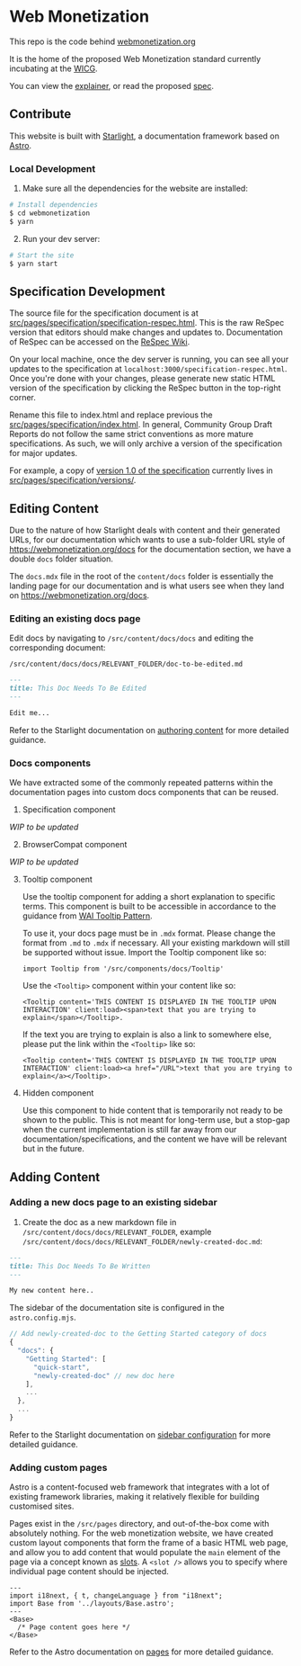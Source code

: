 # Web Monetization

This repo is the code behind [webmonetization.org](https://webmonetization.org)

It is the home of the proposed Web Monetization standard currently incubating at the [WICG](https://wicg.org).

You can view the [explainer](https://webmonetization.org/docs/explainer), or read
the proposed [spec](https://webmonetization.org/specification).

## Contribute

This website is built with [Starlight](https://starlight.astro.build/), a documentation framework based on [Astro](https://astro.build/).

### Local Development

1. Make sure all the dependencies for the website are installed:

```sh
# Install dependencies
$ cd webmonetization
$ yarn
```

2. Run your dev server:

```sh
# Start the site
$ yarn start
```

## Specification Development

The source file for the specification document is at [src/pages/specification/specification-respec.html](https://github.com/WICG/webmonetization/tree/main/src/pages/specification/specification-respec.html). This is the raw ReSpec version that editors should make changes and updates to. Documentation of ReSpec can be accessed on the [ReSpec Wiki](https://github.com/w3c/respec/wiki/).

On your local machine, once the dev server is running, you can see all your updates to the specification at `localhost:3000/specification-respec.html`. Once you're done with your changes, please generate new static HTML version of the specification by clicking the ReSpec button in the top-right corner.

Rename this file to index.html and replace previous the [src/pages/specification/index.html](https://github.com/WICG/webmonetization/tree/main/src/pages/specification/index.html). In general, Community Group Draft Reports do not follow the same strict conventions as more mature specifications. As such, we will only archive a version of the specification for major updates.

For example, a copy of [version 1.0 of the specification](https://github.com/WICG/webmonetization/tree/main/src/pages/specification/versions/CG-DRAFT-web-monetization-20210317.html) currently lives in [src/pages/specification/versions/](https://github.com/WICG/webmonetization/tree/main/src/pages/specification/versions).

## Editing Content

Due to the nature of how Starlight deals with content and their generated URLs, for our documentation which wants to use a sub-folder URL style of https://webmonetization.org/docs for the documentation section, we have a double `docs` folder situation.

The `docs.mdx` file in the root of the `content/docs` folder is essentially the landing page for our documentation and is what users see when they land on https://webmonetization.org/docs.

### Editing an existing docs page

Edit docs by navigating to `/src/content/docs/docs` and editing the corresponding document:

`/src/content/docs/docs/RELEVANT_FOLDER/doc-to-be-edited.md`

```markdown
---
title: This Doc Needs To Be Edited
---

Edit me...
```

Refer to the Starlight documentation on [authoring content](https://starlight.astro.build/guides/authoring-content/) for more detailed guidance.

### Docs components

We have extracted some of the commonly repeated patterns within the documentation pages into custom docs components that can be reused.

1. Specification component

_WIP to be updated_

2. BrowserCompat component

_WIP to be updated_

3. Tooltip component

   Use the tooltip component for adding a short explanation to specific terms. This component is built to be accessible in accordance to the guidance from [WAI Tooltip Pattern](https://www.w3.org/WAI/ARIA/apg/patterns/tooltip/).

   To use it, your docs page must be in `.mdx` format. Please change the format from `.md` to `.mdx` if necessary. All your existing markdown will still be supported without issue. Import the Tooltip component like so:

   ```
   import Tooltip from '/src/components/docs/Tooltip'
   ```

   Use the `<Tooltip>` component within your content like so:

   ```
   <Tooltip content='THIS CONTENT IS DISPLAYED IN THE TOOLTIP UPON INTERACTION' client:load><span>text that you are trying to explain</span></Tooltip>.
   ```

   If the text you are trying to explain is also a link to somewhere else, please put the link within the `<Tooltip>` like so:

   ```
   <Tooltip content='THIS CONTENT IS DISPLAYED IN THE TOOLTIP UPON INTERACTION' client:load><a href="/URL">text that you are trying to explain</a></Tooltip>.
   ```

4. Hidden component

   Use this component to hide content that is temporarily not ready to be shown to the public. This is not meant for long-term use, but a stop-gap when the current implementation is still far away from our documentation/specifications, and the content we have will be relevant but in the future.

## Adding Content

### Adding a new docs page to an existing sidebar

1. Create the doc as a new markdown file in `/src/content/docs/docs/RELEVANT_FOLDER`, example
   `/src/content/docs/docs/RELEVANT_FOLDER/newly-created-doc.md`:

```md
---
title: This Doc Needs To Be Written
---

My new content here..
```

The sidebar of the documentation site is configured in the `astro.config.mjs`.

```javascript
// Add newly-created-doc to the Getting Started category of docs
{
  "docs": {
    "Getting Started": [
      "quick-start",
      "newly-created-doc" // new doc here
    ],
    ...
  },
  ...
}
```

Refer to the Starlight documentation on [sidebar configuration](https://starlight.astro.build/reference/configuration/#sidebar/) for more detailed guidance.

### Adding custom pages

Astro is a content-focused web framework that integrates with a lot of existing framework libraries, making it relatively flexible for building customised sites.

Pages exist in the `/src/pages` directory, and out-of-the-box come with absolutely nothing. For the web monetization website, we have created custom layout components that form the frame of a basic HTML web page, and allow you to add content that would populate the `main` element of the page via a concept known as [slots](https://docs.astro.build/en/core-concepts/astro-components/#slots). A `<slot />` allows you to specify where individual page content should be injected.

```
---
import i18next, { t, changeLanguage } from "i18next";
import Base from '../layouts/Base.astro';
---
<Base>
  /* Page content goes here */
</Base>

```

Refer to the Astro documentation on [pages](https://docs.astro.build/en/core-concepts/astro-pages/) for more detailed guidance.
